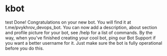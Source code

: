 # kbot
test 
Done! Congratulations on your new bot. You will find it at t.me/pvykhrov_devops_bot. You can now add a description, about section and profile picture for your bot, see /help for a list of commands. By the way, when you've finished creating your cool bot, ping our Bot Support if you want a better username for it. Just make sure the bot is fully operational before you do this.
